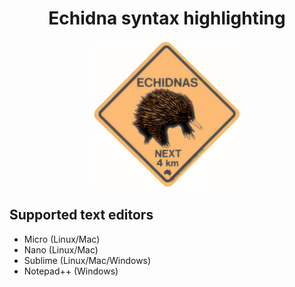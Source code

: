   
<h1 align="center"> Echidna syntax highlighting </h1>


<p align="center"> 
  
<img src=https://github.com/ch728/echidna-highlight/raw/master/echidna.jpeg/>

</p>

## Supported text editors  

* Micro (Linux/Mac)
* Nano  (Linux/Mac)
* Sublime (Linux/Mac/Windows)
* Notepad++ (Windows)

